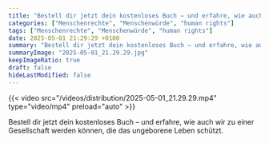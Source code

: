 ```yaml
---
title: "Bestell dir jetzt dein kostenloses Buch – und erfahre, wie auch wir zu einer Gesellschaft werden können, die das ungeborene Leben schützt."
categories: ["Menschenrechte", "Menschenwürde", "human rights"]
tags: ["Menschenrechte", "Menschenwürde", "human rights"]
date: 2025-05-01 21:29:29 +0100
summary: "Bestell dir jetzt dein kostenloses Buch – und erfahre, wie auch wir zu einer Gesellschaft werden können, die das ungeborene Leben schützt."
summaryImage: "2025-05-01_21.29.29.jpg"
keepImageRatio: true
draft: false
hideLastModified: false
---
```


{{< video src="/videos/distribution/2025-05-01_21.29.29.mp4" type="video/mp4" preload="auto" >}}

Bestell dir jetzt dein kostenloses Buch – und erfahre, wie auch wir zu einer Gesellschaft werden können, die das ungeborene Leben schützt.